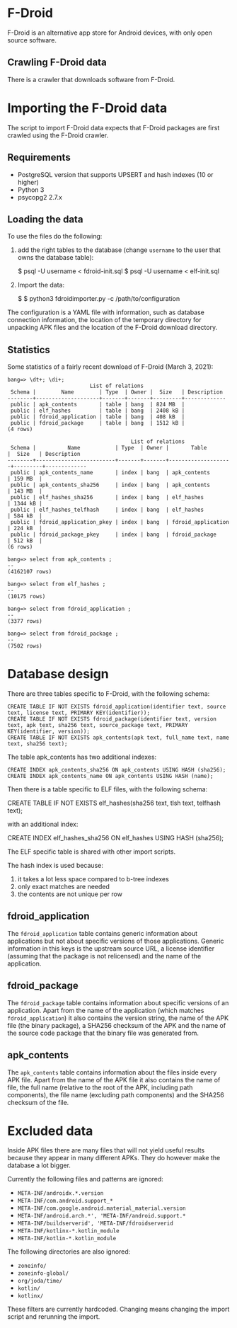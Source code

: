# F-Droid

F-Droid is an alternative app store for Android devices, with only open source
software.

## Crawling F-Droid data

There is a crawler that downloads software from F-Droid.

# Importing the F-Droid data

The script to import F-Droid data expects that F-Droid packages are first
crawled using the F-Droid crawler.

## Requirements

* PostgreSQL version that supports UPSERT and hash indexes (10 or higher)
* Python 3
* psycopg2 2.7.x

## Loading the data

To use the files do the following:

1. add the right tables to the database (change `username` to the user that owns
the database table):

    $ psql -U username < fdroid-init.sql
    $ psql -U username < elf-init.sql

2. Import the data:

   $ $ python3 fdroidimporter.py -c /path/to/configuration

The configuration is a YAML file with information, such as database connection
information, the location of the temporary directory for unpacking APK
files and the location of the F-Droid download directory.

## Statistics

Some statistics of a fairly recent download of F-Droid (March 3, 2021):

    bang=> \dt+; \di+;
                              List of relations
     Schema |        Name        | Type  | Owner |  Size   | Description
    --------+--------------------+-------+-------+---------+-------------
     public | apk_contents       | table | bang  | 824 MB  |
     public | elf_hashes         | table | bang  | 2408 kB |
     public | fdroid_application | table | bang  | 408 kB  |
     public | fdroid_package     | table | bang  | 1512 kB |
    (4 rows)

                                           List of relations
     Schema |          Name           | Type  | Owner |       Table        |  Size   | Description
    --------+-------------------------+-------+-------+--------------------+---------+-------------
     public | apk_contents_name       | index | bang  | apk_contents       | 159 MB  |
     public | apk_contents_sha256     | index | bang  | apk_contents       | 143 MB  |
     public | elf_hashes_sha256       | index | bang  | elf_hashes         | 1344 kB |
     public | elf_hashes_telfhash     | index | bang  | elf_hashes         | 584 kB  |
     public | fdroid_application_pkey | index | bang  | fdroid_application | 224 kB  |
     public | fdroid_package_pkey     | index | bang  | fdroid_package     | 512 kB  |
    (6 rows)

    bang=> select from apk_contents ;
    --
    (4162107 rows)

    bang=> select from elf_hashes ;
    --
    (10175 rows)

    bang=> select from fdroid_application ;
    --
    (3377 rows)

    bang=> select from fdroid_package ;
    --
    (7502 rows)

# Database design

There are three tables specific to F-Droid, with the following schema:

    CREATE TABLE IF NOT EXISTS fdroid_application(identifier text, source text, license text, PRIMARY KEY(identifier));
    CREATE TABLE IF NOT EXISTS fdroid_package(identifier text, version text, apk text, sha256 text, source_package text, PRIMARY KEY(identifier, version));
    CREATE TABLE IF NOT EXISTS apk_contents(apk text, full_name text, name text, sha256 text);

The table apk_contents has two additional indexes:

    CREATE INDEX apk_contents_sha256 ON apk_contents USING HASH (sha256);
    CREATE INDEX apk_contents_name ON apk_contents USING HASH (name);

Then there is a table specific to ELF files, with the following schema:

   CREATE TABLE IF NOT EXISTS elf_hashes(sha256 text, tlsh text, telfhash text);

with an additional index:

   CREATE INDEX elf_hashes_sha256 ON elf_hashes USING HASH (sha256);

The ELF specific table is shared with other import scripts.

The hash index is used because:

1. it takes a lot less space compared to b-tree indexes
2. only exact matches are needed
3. the contents are not unique per row

## fdroid_application

The `fdroid_application` table contains generic information about applications
but not about specific versions of those applications. Generic information in
this keys is the upstream source URL, a license identifier (assuming that the
package is not relicensed) and the name of the application.

## fdroid_package

The `fdroid_package` table contains information about specific versions of
an application. Apart from the name of the application (which matches
`fdroid_application`) it also contains the version string, the name of the
APK file (the binary package), a SHA256 checksum of the APK and the name of
the source code package that the binary file was generated from.

## apk_contents

The `apk_contents` table contains information about the files inside every
APK file. Apart from the name of the APK file it also contains the name of
file, the full name (relative to the root of the APK, including path
components), the file name (excluding path components) and the SHA256 checksum
of the file.

# Excluded data

Inside APK files there are many files that will not yield useful results
because they appear in many different APKs. They do however make the database
a lot bigger.

Currently the following files and patterns are ignored:

* `META-INF/androidx.*.version`
* `META-INF/com.android.support_*`
* `META-INF/com.google.android.material_material.version`
* `META-INF/android.arch.*', 'META-INF/android.support.*`
* `META-INF/buildserverid', 'META-INF/fdroidserverid`
* `META-INF/kotlinx-*.kotlin_module`
* `META-INF/kotlin-*.kotlin_module`

The following directories are also ignored:

* `zoneinfo/`
* `zoneinfo-global/`
* `org/joda/time/`
* `kotlin/`
* `kotlinx/`

These filters are currently hardcoded. Changing means changing the import
script and rerunning the import.
